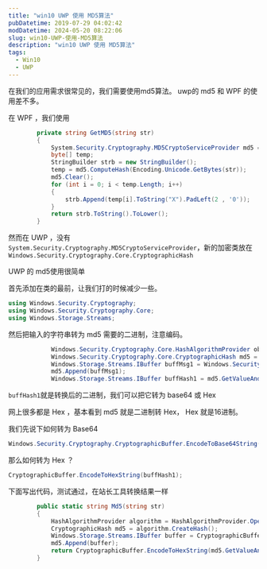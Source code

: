 ```yaml
---
title: "win10 UWP 使用 MD5算法"
pubDatetime: 2019-07-29 04:02:42
modDatetime: 2024-05-20 08:22:06
slug: win10-UWP-使用-MD5算法
description: "win10 UWP 使用 MD5算法"
tags:
  - Win10
  - UWP
---
```





在我们的应用需求很常见的，我们需要使用md5算法。
uwp的 md5 和 WPF 的使用差不多。

<!--more-->


<!-- CreateTime:2019/7/29 12:02:42 -->


<div id="toc"></div>

在 WPF ，我们使用

```csharp
        private string GetMD5(string str)
        {
            System.Security.Cryptography.MD5CryptoServiceProvider md5 = new System.Security.Cryptography.MD5CryptoServiceProvider();
            byte[] temp;
            StringBuilder strb = new StringBuilder();
            temp = md5.ComputeHash(Encoding.Unicode.GetBytes(str));
            md5.Clear();
            for (int i = 0; i < temp.Length; i++)
            { 
                strb.Append(temp[i].ToString("X").PadLeft(2 , '0'));
            }
            return strb.ToString().ToLower();            
        }
```

然而在 UWP ，没有`System.Security.Cryptography.MD5CryptoServiceProvider`，新的加密类放在`Windows.Security.Cryptography.Core.CryptographicHash`

UWP 的 md5使用很简单

首先添加在类的最前，让我们打的时候减少一些。

```csharp
using Windows.Security.Cryptography;
using Windows.Security.Cryptography.Core;
using Windows.Storage.Streams;

```

然后把输入的字符串转为 md5 需要的二进制，注意编码。

```csharp
            Windows.Security.Cryptography.Core.HashAlgorithmProvider objAlgProv = Windows.Security.Cryptography.Core.HashAlgorithmProvider.OpenAlgorithm(Windows.Security.Cryptography.Core.HashAlgorithmNames.Md5);
            Windows.Security.Cryptography.Core.CryptographicHash md5 = objAlgProv.CreateHash();
            Windows.Storage.Streams.IBuffer buffMsg1 = Windows.Security.Cryptography.CryptographicBuffer.ConvertStringToBinary(str , Windows.Security.Cryptography.BinaryStringEncoding.Utf16BE);
            md5.Append(buffMsg1);
            Windows.Storage.Streams.IBuffer buffHash1 = md5.GetValueAndReset();

```

`buffHash1`就是转换后的二进制，我们可以把它转为 base64 或 Hex

网上很多都是 Hex ，基本看到 md5 就是二进制转 Hex， Hex 就是16进制。

我们先说下如何转为 Base64

```csharp
Windows.Security.Cryptography.CryptographicBuffer.EncodeToBase64String(buffHash1);

```

那么如何转为 Hex ？

```csharp
CryptographicBuffer.EncodeToHexString(buffHash1);

```

下面写出代码，测试通过，在站长工具转换结果一样

```csharp
        public static string Md5(string str)
        {
            HashAlgorithmProvider algorithm = HashAlgorithmProvider.OpenAlgorithm(HashAlgorithmNames.Md5);
            CryptographicHash md5 = algorithm.CreateHash();
            Windows.Storage.Streams.IBuffer buffer = CryptographicBuffer.ConvertStringToBinary(str, BinaryStringEncoding.Utf16BE);
            md5.Append(buffer);
            return CryptographicBuffer.EncodeToHexString(md5.GetValueAndReset());
        }

```

<script src="https://gist.github.com/lindexi/0ecf1d8de7a222cda5f058e74de335c1.js"></script>


